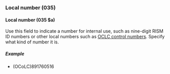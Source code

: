 ### Local number (035)

#### Local number (035 $a)  

Use this field to indicate a number for internal use, such as nine-digit RISM ID numbers or other local numbers such
as [OCLC control numbers](https://help.oclc.org/Metadata_Services/WorldShare_Collection_Manager/Choose_your_Collection_Manager_workflow/Data_sync_collections/Prepare_your_data/30035_field_and_OCLC_control_numbers). Specify what kind of number it is.

##### Example  

- (OCoLC)891760516

